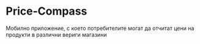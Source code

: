 # Price-Compass
Мобилно приложение, с което потребителите могат да отчитат цени на продукти в различни вериги магазини
